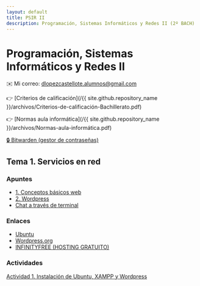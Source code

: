 ```yaml
---
layout: default
title: PSIR II
description: Programación, Sistemas Informáticos y Redes II (2º BACH)
---
```


# Programación, Sistemas Informáticos y Redes II

✉️ Mi correo: [dlopezcastellote.alumnos@gmail.com
](mailto:dlopezcastellote.alumnos@gmail.com
)

👉 [Criterios de calificación](/{{ site.github.repository_name }}/archivos/Criterios-de-calificación-Bachillerato.pdf)

👉 [Normas aula informática](/{{ site.github.repository_name }}/archivos/Normas-aula-informática.pdf)

[🔒 Bitwarden (gestor de contraseñas)](https://bitwarden.com/es-la/)

## Tema 1. Servicios en red

### Apuntes

- [1. Conceptos básicos web](https://docs.google.com/presentation/d/1pisrkFg5-CTMcYVk5mp0sdpWE2rsey32gDteZxNJFlo/edit?usp=sharing)
- [2. Wordpress](https://docs.google.com/presentation/d/1zLRWKhYEcxdUwnVhzJwwGX_sFaiBR0t9qHWM2GMPu8A/edit?usp=sharing)
- [Chat a través de terminal](./chat-terminal)

### Enlaces

- [Ubuntu](https://ubuntu.com/download)
- [Wordpress.org](https://wordpress.org/)
- [INFINITYFREE (HOSTING GRATUITO)](https://www.infinityfree.com/)

### Actividades

[Actividad 1. Instalación de Ubuntu, XAMPP y Wordpress](./actividad1)